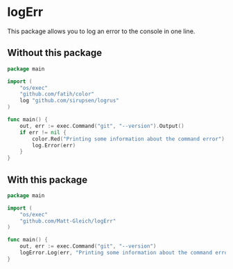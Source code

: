 # logErr

This package allows you to log an error to the console in one line.

## Without this package

```go
package main

import (
    "os/exec"
    "github.com/fatih/color"
    log "github.com/sirupsen/logrus"
)

func main() {
    out, err := exec.Command("git", "--version").Output()
    if err != nil {
        color.Red("Printing some information about the command error")
        log.Error(err)
    }
}
```

## With this package

```go
package main

import (
    "os/exec"
    "github.com/Matt-Gleich/logErr"
)

func main() {
    out, err := exec.Command("git", "--version")
    logError.Log(err, "Printing some information about the command error")
}
```
